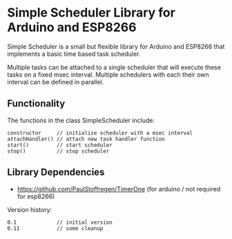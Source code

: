 # Simple Scheduler Library for Arduino and ESP8266

Simple Scheduler is a small but flexible library for Arduino and ESP8266 that implements a basic time based task scheduler.

Multiple tasks can be attached to a single scheduler that will execute these tasks on a fixed msec interval. Multiple schedulers with each their own interval can be defined in parallel.

## Functionality

The functions in the class SimpleScheduler include:
```
constructor     // initialize scheduler with a msec interval
attachHandler() // attach new task handler function
start()         // start scheduler
stop()          // stop scheduler
```

## Library Dependencies

- https://github.com/PaulStoffregen/TimerOne (for arduino / not required for esp8266)

Version history:
```
0.1             // initial version
0.11            // some cleanup
```
